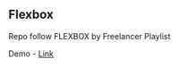 ## Flexbox

Repo follow FLEXBOX by Freelancer Playlist

Demo - [Link](https://rahmanoff.github.io/flex/)
